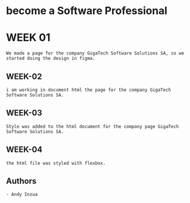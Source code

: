 # become a Software Professional

# WEEK 01

```
We made a page for the company GigaTech Software Solutions SA, so we started doing the design in figma.

```
## WEEK-02

```
i am working in document html the page for the company GigaTech Software Solutions SA.
```
## WEEK-03

```
Style was added to the html document for the company page GigaTech Software Solutions SA.
```
## WEEK-04

```
the html file was styled with flexbox.
```
## Authors
```
- Andy Inzua
```